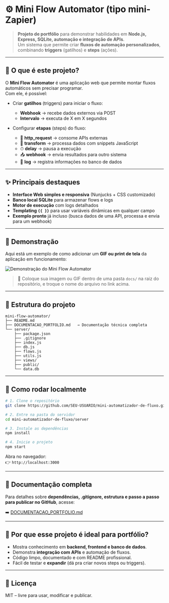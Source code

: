
# ⚙️ Mini Flow Automator (tipo mini-Zapier)

> **Projeto de portfólio** para demonstrar habilidades em **Node.js, Express, SQLite, automação e integração de APIs**.  
> Um sistema que permite criar **fluxos de automação personalizados**, combinando **triggers** (gatilhos) e **steps** (ações).

---

## 🚀 O que é este projeto?

O **Mini Flow Automator** é uma aplicação web que permite montar fluxos automáticos sem precisar programar.  
Com ele, é possível:

- Criar **gatilhos** (triggers) para iniciar o fluxo:  
  - **Webhook** → recebe dados externos via POST  
  - **Intervalo** → executa de X em X segundos  

- Configurar **etapas** (steps) do fluxo:  
  - 🔗 **http_request** → consome APIs externas  
  - 🧠 **transform** → processa dados com snippets JavaScript  
  - ⏱ **delay** → pausa a execução  
  - 📤 **webhook** → envia resultados para outro sistema  
  - 📝 **log** → registra informações no banco de dados  

---

## ✨ Principais destaques
- **Interface Web simples e responsiva** (Nunjucks + CSS customizado)  
- **Banco local SQLite** para armazenar flows e logs  
- **Motor de execução** com logs detalhados  
- **Templating `{{ }}`** para usar variáveis dinâmicas em qualquer campo  
- **Exemplo pronto** já incluso (busca dados de uma API, processa e envia para um webhook)  

---

## 📸 Demonstração

Aqui está um exemplo de como adicionar um **GIF ou print de tela** da aplicação em funcionamento:  

![Demonstração do Mini Flow Automator](./docs/demo.gif)  

> 📌 Coloque sua imagem ou GIF dentro de uma pasta `docs/` na raiz do repositório, e troque o nome do arquivo no link acima.  

---

## 📂 Estrutura do projeto
```
mini-flow-automator/
├── README.md
├── DOCUMENTACAO_PORTFOLIO.md   → Documentação técnica completa
└── server/
    ├── package.json
    ├── .gitignore
    ├── index.js
    ├── db.js
    ├── flows.js
    ├── utils.js
    ├── views/
    ├── public/
    └── data.db
```

---

## 🚀 Como rodar localmente
```bash
# 1. Clone o repositório
git clone https://github.com/SEU-USUARIO/mini-automatizador-de-fluxo.git

# 2. Entre na pasta do servidor
cd mini-automatizador-de-fluxo/server

# 3. Instale as dependências
npm install

# 4. Inicie o projeto
npm start
```

Abra no navegador:  
👉 `http://localhost:3000`

---

## 📖 Documentação completa
Para detalhes sobre **dependências, .gitignore, estrutura e passo a passo para publicar no GitHub**, acesse:  

➡️ [DOCUMENTACAO_PORTFOLIO.md](./DOCUMENTACAO_PORTFOLIO.md)

---

## 💼 Por que esse projeto é ideal para portfólio?
- Mostra conhecimento em **backend, frontend e banco de dados**.  
- Demonstra **integração com APIs** e automação de fluxos.  
- Código limpo, documentado e com README profissional.  
- Fácil de testar e **expandir** (dá pra criar novos steps ou triggers).  

---

## 📝 Licença
MIT – livre para usar, modificar e publicar.  
